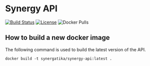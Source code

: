 Synergy API
===========

[![Build Status](https://img.shields.io/endpoint.svg?url=https%3A%2F%2Factions-badge.atrox.dev%2Fsynergatika%2Fsynergy-api%2Fbadge%3Fref%3Dmaster&style=flat)](https://actions-badge.atrox.dev/synergatika/synergy-api/goto?ref=master)
[![License](https://img.shields.io/badge/license-GPL--3.0-blue.svg?style=flat)](https://raw.githubusercontent.com/synergatika/synergy-api/master/LICENSE)
![Docker Pulls](https://img.shields.io/docker/pulls/synergatika/synergy-api?style=flat)

## How to build a new docker image

The following command is used to build the latest version of the API.

```
docker build -t synergatika/synergy-api:latest .
```
